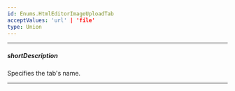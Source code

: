 ```yaml
---
id: Enums.HtmlEditorImageUploadTab
acceptValues: 'url' | 'file'
type: Union
---
```

---
##### shortDescription
Specifies the tab's name.

---
<!--
dxHtmlEditorImageUpload.tabs(_hidden\dxHtmlEditorImageUpload\tabs.md)
dxHtmlEditorImageUploadTabItem.name(_hidden\dxHtmlEditorImageUploadTabItem\name.md)(ui\html_editor.d.ts)
-->